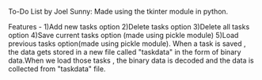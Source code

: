 To-Do List by Joel Sunny:
Made using the tkinter module in python.


Features -
1)Add new tasks option
2)Delete tasks option
3)Delete all tasks option
4)Save current tasks option (made using pickle module)
5)Load previous tasks option(made using pickle module). 
When a task is saved , the data gets stored in a new file called "taskdata" in the form of binary data.When we load those tasks , the binary data is decoded and the data is collected from "taskdata" file.
